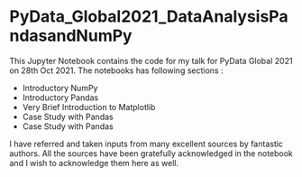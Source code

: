 # PyData_Global2021_DataAnalysisPandasandNumPy

This Jupyter Notebook contains the code for my talk for PyData Global 2021 on 28th Oct 2021.
The notebooks has following sections :
 - Introductory NumPy
 - Introductory Pandas
 - Very Brief Introduction to Matplotlib
 - Case Study with Pandas
 - Case Study with Pandas
 
I have referred and taken inputs from many excellent sources by fantastic authors. All the sources have been gratefully acknowledged in the notebook and I 
wish to acknowledge them here as well. 



 
